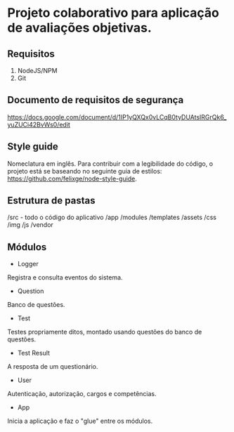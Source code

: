 # Projeto colaborativo para aplicação de avaliações objetivas.

## Requisitos

1. NodeJS/NPM
2. Git

## Documento de requisitos de segurança

https://docs.google.com/document/d/1IP1yQXQx0vLCqB0tyDUAtsIRGrQk6_yuZUCi42BvWs0/edit

## Style guide

Nomeclatura em inglês.
Para contribuir com a legibilidade do código, o projeto está se baseando no seguinte guia de estilos: https://github.com/felixge/node-style-guide.

## Estrutura de pastas

/src - todo o código do aplicativo
	/app
		/modules
		/templates
	/assets
		/css
		/img
		/js
		/vendor

## Módulos

- Logger

Registra e consulta eventos do sistema.

- Question

Banco de questões.

- Test

Testes propriamente ditos, montado usando questões do banco de questões.

- Test Result

A resposta de um questionário.

- User

Autenticação, autorização, cargos e competências.

- App

Inicia a aplicação e faz o "glue" entre os módulos.
